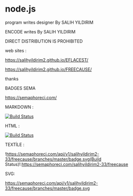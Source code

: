 # node.js
 program writes designer By SALIH YILDIRIM
 
 ENCODE writes By SALIH YILDIRIM

 
DIRECT DISTRIBUTION IS PROHIBITED

  

web sites :


https://salihyildirim2.github.io/EFLACEST/

https://salihyildirim2.github.io/FREECAUSE/

thanks 



BADGES SEMA

https://semaphoreci.com/

MARKDOWN :

[![Build Status](https://semaphoreci.com/api/v1/salihyildirim2-33/freecause/branches/master/badge.svg)](https://semaphoreci.com/salihyildirim2-33/freecause)

HTML :

<a href='https://semaphoreci.com/salihyildirim2-33/freecause'> <img src='https://semaphoreci.com/api/v1/salihyildirim2-33/freecause/branches/master/badge.svg' alt='Build Status'></a>

TEXTİLE :

!https://semaphoreci.com/api/v1/salihyildirim2-33/freecause/branches/master/badge.svg(Build Status)!:https://semaphoreci.com/salihyildirim2-33/freecause

SVG:

https://semaphoreci.com/api/v1/salihyildirim2-33/freecause/branches/master/badge.svg




